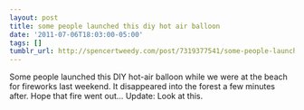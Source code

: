 ```yaml
---
layout: post
title: some people launched this diy hot air balloon
date: '2011-07-06T18:03:00-05:00'
tags: []
tumblr_url: http://spencertweedy.com/post/7319377541/some-people-launched-this-diy-hot-air-balloon
---
```

Some people launched this DIY hot-air balloon while we were at the beach for fireworks last weekend. It disappeared into the forest a few minutes after. Hope that fire went out…
Update: Look at this.
